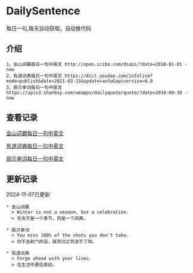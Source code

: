 # DailySentence

每日一句,每天自动获取，自动推代码

## 介绍

```
1、金山词霸每日一句中英文 http://open.iciba.com/dsapi/?date=2018-01-01 - now
2、有道词典每日一句中英文 https://dict.youdao.com/infoline?mode=publish&date=2021-03-15&update=auto&apiversion=6.0
3、扇贝单词每日一句中英文 https://apiv3.shanbay.com/weapps/dailyquote/quote/?date=2016-09-30 - now
```

## 查看记录

[金山词霸每日一句中英文](./data/iciba/)

[有道词典每日一句中英文](./data/youdao/)

[扇贝单词每日一句中英文](./data/shanbay/)

## 更新记录
2024-11-07已更新 
```
* 金山词霸
  > Winter is not a season, but a celebration.
  > 冬天不是一个季节，而是一个庆典。

* 扇贝单词
  > You miss 100% of the shots you don't take.
  > 你不去射门的话，就百分之百进不了球。

* 有道词典
  > Forge ahead with your lives.
  > 在生活中勇往直前。

```

